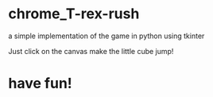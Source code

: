# chrome_T-rex-rush
a simple implementation of the game in python using tkinter

Just click on the canvas make the little cube jump!

# have fun!
